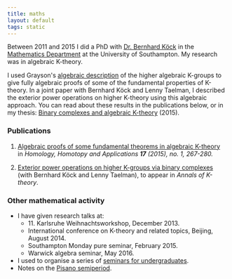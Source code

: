 ```yaml
---
title: maths
layout: default
tags: static
---
```


Between 2011 and 2015 I did a PhD with [Dr. Bernhard K&ouml;ck](http://www.southampton.ac.uk/maths/about/staff/bk2.page) in the [Mathematics Department](http://www.southampton.ac.uk/maths/") at the University of Southampton. My research was in algebraic K-theory.

I used Grayson's [algebraic description](http://www.math.uiuc.edu/K-theory/0988/kbc.pdf) of the higher algebraic K-groups to give fully algebraic proofs of some of the fundamental properties of K-theory.
In a joint paper with Bernhard K&ouml;ck and Lenny Taelman, I described the exterior power operations on higher K-theory using this algebraic approach.
You can read about these results in the publications below, or in my thesis: [Binary complexes and algebraic K-theory](/maths/thesis.pdf) (2015).

### Publications

1. [Algebraic proofs of some fundamental theorems in algebraic K-theory](/maths/Fund_Thm_Alg_K-theory.pdf)  
in *Homology, Homotopy and Applications **17** (2015), no. 1, 267-280.*

2. [Exterior power operations on higher K-groups via binary complexes](https://arxiv.org/pdf/1607.01685v1.pdf)  
(with Bernhard K&ouml;ck and Lenny Taelman), to appear in *Annals of K-theory*.

### Other mathematical activity

* I have given research talks at:
  * 11\. Karlsruhe Weihnachtsworkshop, December 2013.
  * International conference on K-theory and related topics, Beijing, August 2014.
  * Southampton Monday pure seminar, February 2015.
  * Warwick algebra seminar, May 2016.
* I used to organise a series of
[seminars for undergraduates](http://ugseminars.co.nf/).
* Notes on the [Pisano semiperiod](/maths/pisano_semiperiod.pdf).
